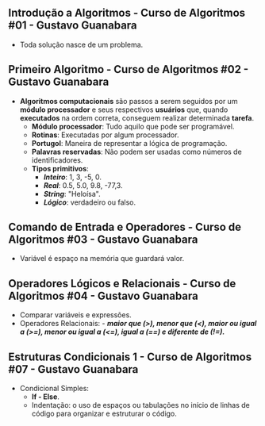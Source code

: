 ## Introdução a Algoritmos - Curso de Algoritmos #01 - Gustavo Guanabara
- Toda solução nasce de um problema.

## Primeiro Algoritmo - Curso de Algoritmos #02 - Gustavo Guanabara
- **Algoritmos computacionais** são passos a serem seguidos por um **módulo processador** e seus respectivos **usuários** que, quando **executados** na ordem correta, conseguem realizar determinada **tarefa**.
    - **Módulo processador**: Tudo aquilo que pode ser programável.
    - **Rotinas**: Executadas por algum processador.
    - **Portugol**: Maneira de representar a lógica de programação.
    - **Palavras reservadas**: Não podem ser usadas como números de identificadores.
    - **Tipos primitivos**: 
        - ***Inteiro***: 1, 3, -5, 0.
        - ***Real***: 0.5, 5.0, 9.8, -77,3.
        - ***String***: "Heloísa".
        - ***Lógico***: verdadeiro ou falso.
## Comando de Entrada e Operadores - Curso de Algoritmos #03 - Gustavo Guanabara
- Variável é espaço na memória que guardará valor.
## Operadores Lógicos e Relacionais - Curso de Algoritmos #04 - Gustavo Guanabara
- Comparar variáveis e expressões.
- Operadores Relacionais: 
        - ***maior que **(>)**, menor que **(<)**, maior ou igual a **(>=)**, menor ou igual a **(<=)**, igual a **(==)** e diferente de **(!=)**.***
## Estruturas Condicionais 1 - Curso de Algoritmos #07 - Gustavo Guanabara
- Condicional Simples:
    - **If - Else**.
    - Indentação: o uso de espaços ou tabulações no início de linhas de código para organizar e estruturar o código.
    



